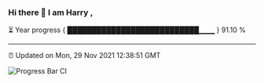 ### Hi there 👋 I am Harry , 

⏳ Year progress { ███████████████████████████▁▁▁ } 91.10 %

---

⏰ Updated on Mon, 29 Nov 2021 12:38:51 GMT

![Progress Bar CI](https://github.com/duykhang68/duykhang68/workflows/Progress%20Bar%20CI/badge.svg)
